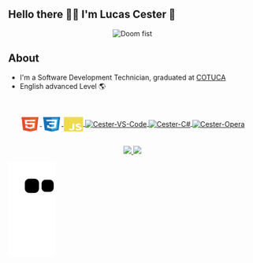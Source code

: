## Hello there 👋😁 I'm Lucas Cester 🌟

<p align="center">
  <img alt="Doom fist" height="300em" src="http://68.media.tumblr.com/8f508cf8616f2e9c3b1a1ee918f5c487/tumblr_inline_odltnjIACz1twj3u6_500.gif">
</p>


## About
 - I'm a Software Development Technician, graduated at <a href="https://cotuca.unicamp.br/cotuca/" target="_blank">COTUCA</a>
 - English advanced Level 🌎
 <br>

<div style="display: inline_block" align="center"><br>
  <a href="https://github.com/LucasCester">  
  <img align="center" alt="Cester-HTML" height="30" width="40" src="https://raw.githubusercontent.com/devicons/devicon/master/icons/html5/html5-original.svg">
  <img align="center" alt="Cester-CSS" height="30" width="40" src="https://raw.githubusercontent.com/devicons/devicon/master/icons/css3/css3-original.svg">
    <img align="center" alt="Cester-Js" height="30" width="40" src="https://raw.githubusercontent.com/devicons/devicon/master/icons/javascript/javascript-plain.svg">
  <img align="center" alt="Cester-VS-Code" height="30" width="40" src="https://cdn.jsdelivr.net/gh/devicons/devicon/icons/vscode/vscode-original.svg">
  <img align="center" alt="Cester-C#" height="30" width="40" src="https://cdn.jsdelivr.net/gh/devicons/devicon/icons/csharp/csharp-original.svg">
  <img align="center" alt="Cester-Opera" height="30" width="40" src="https://cdn.jsdelivr.net/gh/devicons/devicon/icons/opera/opera-original.svg">
</div>
  
##

<div align="center">
  <a href="https://github.com/LucasCester">
  <img height="160rem" src="https://github-readme-stats.vercel.app/api?username=LucasCester&show_icons=true&theme=radical&include_all_commits=true&count_private=true"/>
  <img height="160rem" src="https://github-readme-stats.vercel.app/api/top-langs/?username=LucasCester&layout=compact&langs_count=7&theme=radical"/>
</div>

![Snake animation](https://github.com/LucasCester/LucasCester/blob/output/github-contribution-grid-snake.svg)

